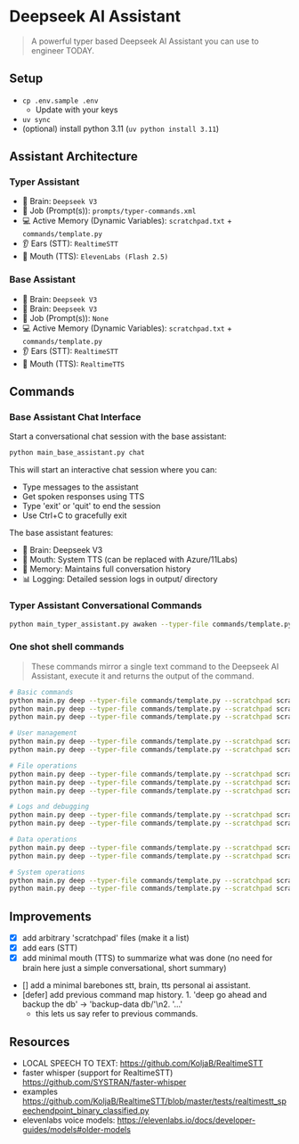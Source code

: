 # Deepseek AI Assistant
> A powerful typer based Deepseek AI Assistant you can use to engineer TODAY.

## Setup
- `cp .env.sample .env`
  - Update with your keys
- `uv sync`
- (optional) install python 3.11 (`uv python install 3.11`)


## Assistant Architecture

### Typer Assistant
- 🧠 Brain: `Deepseek V3`
- 📝 Job (Prompt(s)): `prompts/typer-commands.xml`
- 💻 Active Memory (Dynamic Variables): `scratchpad.txt` + `commands/template.py`
- 👂 Ears (STT): `RealtimeSTT`
- 🎤 Mouth (TTS): `ElevenLabs (Flash 2.5)`

### Base Assistant
- 🧠 Brain: `Deepseek V3`
- 🧠 Brain: `Deepseek V3`
- 📝 Job (Prompt(s)): `None`
- 💻 Active Memory (Dynamic Variables): `scratchpad.txt` + `commands/template.py`
- 👂 Ears (STT): `RealtimeSTT`
- 🎤 Mouth (TTS): `RealtimeTTS`


## Commands

### Base Assistant Chat Interface

Start a conversational chat session with the base assistant:

```bash
python main_base_assistant.py chat
```

This will start an interactive chat session where you can:
- Type messages to the assistant
- Get spoken responses using TTS
- Type 'exit' or 'quit' to end the session
- Use Ctrl+C to gracefully exit

The base assistant features:
- 🧠 Brain: Deepseek V3
- 🎤 Mouth: System TTS (can be replaced with Azure/11Labs)
- 📝 Memory: Maintains full conversation history
- 📊 Logging: Detailed session logs in output/ directory

### Typer Assistant Conversational Commands

```bash
python main_typer_assistant.py awaken --typer-file commands/template.py --scratchpad scratchpad.txt --mode default
```

### One shot shell commands
> These commands mirror a single text command to the Deepseek AI Assistant, execute it and returns the output of the command.

```bash
# Basic commands
python main.py deep --typer-file commands/template.py --scratchpad scratchpad.txt --prompt "Ping the server"
python main.py deep --typer-file commands/template.py --scratchpad scratchpad.txt --prompt "Ping the server be sure to wait"
python main.py deep --typer-file commands/template.py --scratchpad scratchpad.txt --prompt "show config verbose"

# User management
python main.py deep --typer-file commands/template.py --scratchpad scratchpad.txt --prompt "new user for tim role is admin"
python main.py deep --typer-file commands/template.py --scratchpad scratchpad.txt --prompt "delete user 12345 --confirm"

# File operations
python main.py deep --typer-file commands/template.py --scratchpad scratchpad.txt --prompt "backup data from db/ dir"
python main.py deep --typer-file commands/template.py --scratchpad scratchpad.txt --prompt "download file from http://test.com output to sessions dir retry 8 times"
python main.py deep --typer-file commands/template.py --scratchpad scratchpad.txt --prompt "upload changes to our source_dir"

# Logs and debugging
python main.py deep --typer-file commands/template.py --scratchpad scratchpad.txt --prompt "search logs for 'focus cat off re john' case sensitive"
python main.py deep --typer-file commands/template.py --scratchpad scratchpad.txt --prompt "summarize logs from /var/logs lines=500"

# Data operations
python main.py deep --typer-file commands/template.py --scratchpad scratchpad.txt --prompt "filter records from users.csv query='active=true' limit=100"
python main.py deep --typer-file commands/template.py --scratchpad scratchpad.txt --prompt "transform data input.csv format=json columns=name,email"

# System operations
python main.py deep --typer-file commands/template.py --scratchpad scratchpad.txt --prompt "health check auth_service timeout=60 alert"
python main.py deep --typer-file commands/template.py --scratchpad scratchpad.txt --prompt "sync remotes production --force"
```



## Improvements
- [x] add arbitrary 'scratchpad' files (make it a list)
- [x] add ears (STT)
- [x] add minimal mouth (TTS) to summarize what was done (no need for brain here just a simple conversational, short summary)
- [] add a minimal barebones stt, brain, tts personal ai assistant.
- [defer] add previous command map history. 1. 'deep go ahead and backup the db' -> 'backup-data db/'\n2. '...'
  - this lets us say refer to previous commands.

## Resources
- LOCAL SPEECH TO TEXT: https://github.com/KoljaB/RealtimeSTT
- faster whisper (support for RealtimeSTT) https://github.com/SYSTRAN/faster-whisper
- examples https://github.com/KoljaB/RealtimeSTT/blob/master/tests/realtimestt_speechendpoint_binary_classified.py
- elevenlabs voice models: https://elevenlabs.io/docs/developer-guides/models#older-models